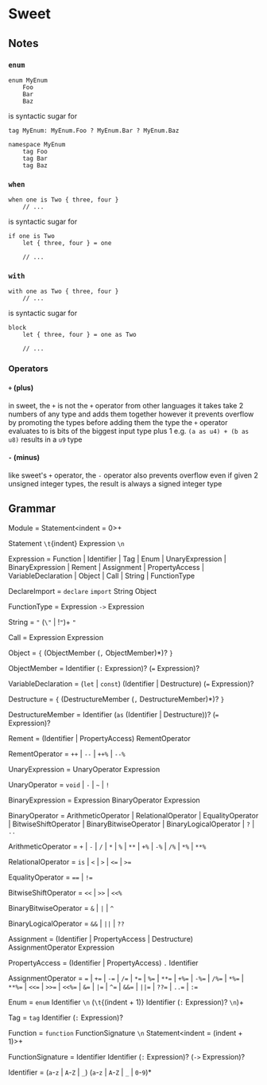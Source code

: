 # Sweet

## Notes

### `enum`

```sw
enum MyEnum
	Foo
	Bar
	Baz
```

is syntactic sugar for

```sw
tag MyEnum: MyEnum.Foo ? MyEnum.Bar ? MyEnum.Baz

namespace MyEnum
	tag Foo
	tag Bar
	tag Baz
```

### `when`

```sw
when one is Two { three, four }
	// ...
```

is syntactic sugar for

```sw
if one is Two
	let { three, four } = one

	// ...
```

### `with`

```sw
with one as Two { three, four }
	// ...
```

is syntactic sugar for

```sw
block
	let { three, four } = one as Two

	// ...
```

### Operators

#### `+` (plus)

in sweet, the `+` is not the `+` operator from other languages
it takes take 2 numbers of any type and adds them together
however it prevents overflow by promoting the types before adding them
the type the `+` operator evaluates to is bits of the biggest input type plus 1
e.g. `(a as u4) + (b as u8)` results in a `u9` type

#### `-` (minus)

like sweet's `+` operator, the `-` operator also prevents overflow
even if given 2 unsigned integer types, the result is always a signed integer type

## Grammar

Module = Statement\<indent = 0>+

Statement `\t`{indent} Expression `\n`

Expression = Function | Identifier | Tag | Enum | UnaryExpression | BinaryExpression | Rement | Assignment |
	PropertyAccess | VariableDeclaration | Object | Call | String | FunctionType

DeclareImport = `declare` `import` String Object

FunctionType = Expression `->` Expression

String = `"` (`\"` | !`"`)+ `"`

Call = Expression Expression

Object = `{` (ObjectMember (`,` ObjectMember)*)? `}`

ObjectMember = Identifier (`:` Expression)? (`=` Expression)?

VariableDeclaration = (`let` | `const`) (Identifier | Destructure) (`=` Expression)?

Destructure = `{` (DestructureMember (`,` DestructureMember)*)? `}`

DestructureMember = Identifier (`as` (Identifier | Destructure))? (`=` Expression)?

Rement = (Identifier | PropertyAccess) RementOperator

RementOperator = `++` | `--` | `++%` | `--%`

UnaryExpression = UnaryOperator Expression

UnaryOperator = `void` | `-` | `~` | `!`

BinaryExpression = Expression BinaryOperator Expression

BinaryOperator = ArithmeticOperator | RelationalOperator | EqualityOperator | BitwiseShiftOperator |
	BinaryBitwiseOperator | BinaryLogicalOperator | `?` | `..`

ArithmeticOperator = `+` | `-` | `/` | `*` | `%` | `**` | `+%` | `-%` | `/%` | `*%` | `**%`

RelationalOperator = `is` | `<` | `>` | `<=` | `>=`

EqualityOperator = `==` | `!=`

BitwiseShiftOperator = `<<` | `>>` | `<<%`

BinaryBitwiseOperator = `&` | `|` | `^`

BinaryLogicalOperator = `&&` | `||` | `??`

Assignment = (Identifier | PropertyAccess | Destructure) AssignmentOperator Expression

PropertyAccess = (Identifier | PropertyAccess) `.` Identifier

AssignmentOperator = `=` | `+=` | `-=` | `/=` | `*=` | `%=` | `**=` | `+%=` | `-%=` | `/%=` | `*%=` | `**%=` | `<<=` |
	`>>=` | `<<%=` | `&=` | `|=` | `^=` | `&&=` | `||=` | `??=` | `..=` | `:=`

Enum = `enum` Identifier `\n` (`\t`{(indent + 1)} Identifier (`:` Expression)? `\n`)+

Tag = `tag` Identifier (`:` Expression)?

Function = `function` FunctionSignature `\n` Statement\<indent = (indent + 1)>+

FunctionSignature = Identifier Identifier (`:` Expression)? (`->` Expression)?

Identifier = (`a`-`z` | `A`-`Z` | `_`) (`a`-`z` | `A`-`Z` | `_` | `0`-`9`)*
